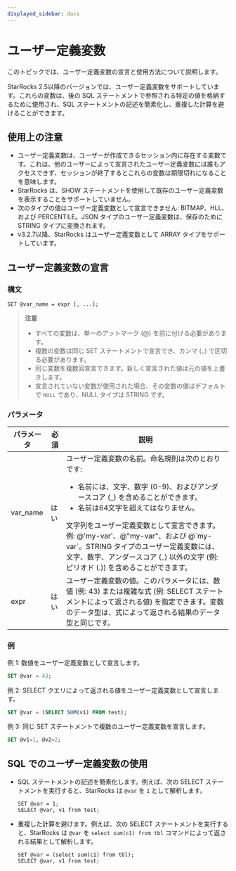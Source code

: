 ```yaml
---
displayed_sidebar: docs
---
```


# ユーザー定義変数

このトピックでは、ユーザー定義変数の宣言と使用方法について説明します。

StarRocks 2.5以降のバージョンでは、ユーザー定義変数をサポートしています。これらの変数は、後の SQL ステートメントで参照される特定の値を格納するために使用され、SQL ステートメントの記述を簡素化し、重複した計算を避けることができます。

## 使用上の注意

- ユーザー定義変数は、ユーザーが作成できるセッション内に存在する変数です。これは、他のユーザーによって宣言されたユーザー定義変数には誰もアクセスできず、セッションが終了するとこれらの変数は期限切れになることを意味します。
- StarRocks は、SHOW ステートメントを使用して既存のユーザー定義変数を表示することをサポートしていません。
- 次のタイプの値はユーザー定義変数として宣言できません: BITMAP、HLL、および PERCENTILE。JSON タイプのユーザー定義変数は、保存のために STRING タイプに変換されます。
- v3.2.7以降、StarRocks はユーザー定義変数として ARRAY タイプをサポートしています。

## ユーザー定義変数の宣言

### 構文

```Plain
SET @var_name = expr [, ...];
```

> **注意**
>
> - すべての変数は、単一のアットマーク (@) を前に付ける必要があります。
> - 複数の変数は同じ SET ステートメントで宣言でき、カンマ (`,`) で区切る必要があります。
> - 同じ変数を複数回宣言できます。新しく宣言された値は元の値を上書きします。
> - 宣言されていない変数が使用された場合、その変数の値はデフォルトで `NULL` であり、NULL タイプは STRING です。

### パラメータ

| **パラメータ** | **必須** | **説明**                                              |
| ------------- | ------------ | ------------------------------------------------------------ |
| var_name      | はい          | ユーザー定義変数の名前。命名規則は次のとおりです:<ul><li>名前には、文字、数字 (0-9)、およびアンダースコア (\_) を含めることができます。</li><li>名前は64文字を超えてはなりません。</li></ul>文字列をユーザー定義変数として宣言できます。例: @'my-var'、@"my-var"、および @\`my-var\`。STRING タイプのユーザー定義変数には、文字、数字、アンダースコア (_) 以外の文字 (例: ピリオド (.)) を含めることができます。 |
| expr          | はい          | ユーザー定義変数の値。このパラメータには、数値 (例: 43) または複雑な式 (例: SELECT ステートメントによって返される値) を指定できます。変数のデータ型は、式によって返される結果のデータ型と同じです。 |

### 例

例 1: 数値をユーザー定義変数として宣言します。

```SQL
SET @var = 43;
```

例 2: SELECT クエリによって返される値をユーザー定義変数として宣言します。

```SQL
SET @var = (SELECT SUM(v1) FROM test);
```

例 3: 同じ SET ステートメントで複数のユーザー定義変数を宣言します。

```SQL
SET @v1=1, @v2=2;
```

## SQL でのユーザー定義変数の使用

- SQL ステートメントの記述を簡素化します。例えば、次の SELECT ステートメントを実行すると、StarRocks は `@var` を `1` として解析します。

  ```Plain
  SET @var = 1;
  SELECT @var, v1 from test;
  ```

- 重複した計算を避けます。例えば、次の SELECT ステートメントを実行すると、StarRocks は `@var` を `select sum(c1) from tbl` コマンドによって返される結果として解析します。

  ```Plain
  SET @var = (select sum(c1) from tbl);
  SELECT @var, v1 from test;
  ```
